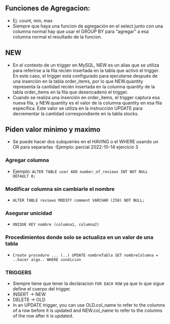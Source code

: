 ## Funciones de Agregacion:
- Ej: count, min, max
- Siempre que haya una funcion de agregación en el select junto con una columna normal hay que usar el GROUP BY
para "agregar" a esa columna normal el resultado de la funcion.

## NEW
- En el contexto de un trigger en MySQL, NEW es un alias que se utiliza para referirse a la fila recién insertada en la tabla que activó el trigger. En este caso, el trigger está configurado para ejecutarse después de una inserción en la tabla order_items, por lo que NEW.quantity representa la cantidad recién insertada en la columna quantity de la tabla order_items en la fila que desencadenó el trigger.
- Cuando se realiza una inserción en order_items, el trigger captura esa nueva fila, y NEW.quantity es el valor de la columna quantity en esa fila específica. Este valor se utiliza en la instrucción UPDATE para decrementar la cantidad correspondiente en la tabla stocks.

## Piden valor minimo y maximo
- Se puede hacer dos subqueries en el HAVING o el WHERE usando un OR para separarlas
-Ejemplo: parcial 2022-10-14 ejercicio 3

### Agregar columna
- Ejemplo: `ALTER TABLE user ADD number_of_reviews INT NOT NULL DEFAULT 0;`

### Modificar columna sin cambiarle el nombre
- `ALTER TABLE reviews MODIFY comment VARCHAR (250) NOT NULL;`

### Asegurar unicidad
- `UNIQUE KEY nombre (columna1, columna2)`

### Procedimientos donde solo se actualiza en un valor de una tabla
- `Create procedure ... (..) UPDATE nombreTabla SET nombreColumna = ..hacer algo.. WHERE condicion  `

### TRIGGERS
- Siempre tiene que tener la declaracion `FOR EACH ROW` ya que lo que sigue define el cuerpo del trigger.
- INSERT -> NEW
- DELETE -> OLD
- In an UPDATE trigger, you can use OLD.col_name to refer to the columns of a row before it is updated and NEW.col_name to refer to the columns of the row after it is updated.